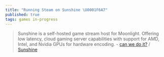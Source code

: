 ```yaml
---
title: "Running Steam on Sunshine \U0001F6A7"
published: true
tags: games in-progress
---
```

> Sunshine is a self-hosted game stream host for Moonlight. Offering low latency, cloud gaming server capabilities with support for AMD, Intel, and Nvidia GPUs for hardware encoding. - [can we do it?](https://chatgpt.com/share/68604089-357c-800d-9dbb-a55e3c624046) / [Sunshine](https://docs.lizardbyte.dev/projects/sunshine/latest/index.html)

